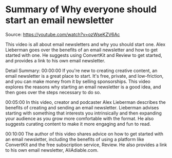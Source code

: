 # Summary of Why everyone should start an email newsletter

Source: https://youtube.com/watch?v=ozWseKZV6Ac

This video is all about email newsletters and why you should start one. Alex Lieberman goes over the benefits of an email newsletter and how to get started with one. He suggests using ConvertKit and Review to get started, and provides a link to his own email newsletter.

Detail Summary: 
00:00:00
If you're new to creating creative content, an email newsletter is a great place to start. It's free, private, and low-friction, and you can make money from it by selling sponsorships. This video explores the reasons why starting an email newsletter is a good idea, and then goes over the steps necessary to do so.

00:05:00
In this video, creator and podcaster Alex Lieberman describes the benefits of creating and sending an email newsletter. Lieberman advises starting with something that interests you intrinsically and then expanding your audience as you grow more comfortable with the format. He also suggests curating content to make it more engaging and fun to read.

00:10:00
The author of this video shares advice on how to get started with an email newsletter, including the benefits of using a platform like ConvertKit and the free subscription service, Review. He also provides a link to his own email newsletter, AliAdiable.com.


